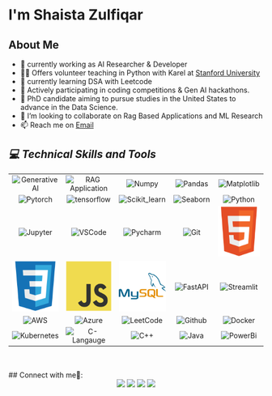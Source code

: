 <h1>I'm Shaista Zulfiqar</h1>

<h2>About Me</h2>

- 🔭 currently working as AI Researcher & Developer
- 👨‍🏫 Offers volunteer teaching in Python with Karel at <a href="https://www.linkedin.com/feed/update/urn:li:activity:7186485415325876225/">Stanford University</a>
- 🌱 currently learning DSA with Leetcode
- 🌱 Actively participating in coding competitions & Gen AI hackathons.
- 🌱 PhD candidate aiming to pursue studies in the United States to advance in the Data Science.
- 👯 I’m looking to collaborate on Rag Based Applications and ML Research
- 📫 Reach me on <a href="shaistazulfiqar61@gmail.com">Email</a>

<h2><i>💻 Technical Skills and Tools</i></h2>

<table width="100">

<tr>
    <td align='center'>
        <img src="https://eu-images.contentstack.com/v3/assets/blt6b0f74e5591baa03/bltfd36e68ac7a0f3b2/651b29bb3671b45abcc7e4c8/Generative_AI_(2).png?disable=upscale&width=1200&height=630&fit=crop" alt="Generative AI"  width="150px" height="100px">
    </td>
    <td align='center' width="190">
        <img src="https://admin.bentoml.com/uploads/simple_rag_workflow_091648ef39.png" alt="RAG Application"  width="150px" height="100px">
    </td>
    <td align='center'>
        <img src="https://encrypted-tbn0.gstatic.com/images?q=tbn:ANd9GcSMrTWz33b86nfIrgaW9jE_t-7VCcqJtjL-pg&s" alt="Numpy"  width="150px" height="100px">
    </td>
    <td align='center'>
        <img src="https://geo-python-site.readthedocs.io/en/latest/_images/pandas_logo.png" alt="Pandas"  width="150px" height="100px">
    </td>
     <td align='center'>
        <img src="https://d3mxt5v3yxgcsr.cloudfront.net/courses/18061/course_18061_image.png" alt="Matplotlib"  width="150px" height="100px">
    </td>
</tr>
 
<tr>
    <td align='center' width="190">
        <img src="https://pytorch.org/assets/images/pytorch-logo.png" alt="Pytorch" width="150px" height="100px">
    </td>
    <td align='center' width="190">
        <img src="https://www.vectorlogo.zone/logos/tensorflow/tensorflow-icon.svg" alt="tensorflow" width="150px" height="100px">
    </td>
     <td align='center' width="190">
        <img src="https://upload.wikimedia.org/wikipedia/commons/0/05/Scikit_learn_logo_small.svg" alt="Scikit_learn" width="150px" height="100px">
    </td>
     <td align='center' width="190">
        <img src="https://seaborn.pydata.org/_static/logo-wide-lightbg.svg" alt="Seaborn" width="150px" height="100px">
    </td>
     <td align='center' width="190">
        <img src="https://www.python.org/static/community_logos/python-logo.png" alt="Python" width="150px" height="100px">
    </td>
</tr>
<tr>
    <td align='center'>
        <img src="https://upload.wikimedia.org/wikipedia/commons/3/38/Jupyter_logo.svg" alt="Jupyter"  width="150px" height="100px">
    </td>
    <td align='center'>
        <img src="https://code.visualstudio.com/assets/images/code-stable.png" alt="VSCode"  width="150px" height="100px">
    </td>
    <td align='center'>
        <img src="https://resources.jetbrains.com/storage/products/company/brand/logos/PyCharm_icon.svg" alt="Pycharm"  width="150px" height="100px">
    </td>
    <td align='center'>
        <img src="https://git-scm.com/images/logos/downloads/Git-Icon-1788C.png" alt="Git"  width="150px" height="100px">
    </td>
    <td align='center'>
        <img src="https://raw.githubusercontent.com/devicons/devicon/master/icons/html5/html5-original.svg" alt="HTML"  width="150px" height="100px">
    </td>
</tr>
<tr>
    <td align='center'>
        <img src="https://raw.githubusercontent.com/devicons/devicon/master/icons/css3/css3-original.svg" alt="CSS"  width="150px" height="100px">
    </td>
    <td align='center'>
        <img src="https://raw.githubusercontent.com/devicons/devicon/master/icons/javascript/javascript-original.svg" alt="JS"  width="150px" height="100px">
    </td>
    <td align='center'>
        <img src="https://raw.githubusercontent.com/devicons/devicon/master/icons/mysql/mysql-original-wordmark.svg" alt="SQL"  width="150px" height="100px">
    </td>
    <td align='center'>
  <img src="https://raw.githubusercontent.com/tiangolo/fastapi/master/docs/img/icon.png" alt="FastAPI" width="150px" height="100px">
</td>
    <td align='center'>
  <img src="https://upload.wikimedia.org/wikipedia/commons/thumb/6/6a/Streamlit_logo.png/768px-Streamlit_logo.png" alt="Streamlit" width="150px" height="100px">
</td>
</tr>
<tr>
    <td align='center'>
        <img src="https://a0.awsstatic.com/libra-css/images/logos/aws_logo_smile_1200x630.png" alt="AWS"  width="150px" height="100px">
    </td>
    <td align='center'>
        <img src="https://upload.wikimedia.org/wikipedia/commons/a/a8/Microsoft_Azure_Logo.svg" alt="Azure"  width="150px" height="100px">
    </td>
    <td align='center'>
  <img src="https://upload.wikimedia.org/wikipedia/commons/1/19/LeetCode_logo_black.png" alt="LeetCode" width="150px"    height="100px">
    </td>
    <td align='center'>
        <img src="https://github.githubassets.com/images/modules/logos_page/GitHub-Mark.png" alt="Github"  width="150px" height="100px">
    </td>
    <td align='center'>
        <img src="https://www.docker.com/wp-content/uploads/2022/03/vertical-logo-monochromatic.png" alt="Docker"  width="150px" height="100px">
    </td>
</tr>
<tr>
    <td align='center'>
        <img src="https://upload.wikimedia.org/wikipedia/commons/3/39/Kubernetes_logo_without_workmark.svg" alt="Kubernetes"  width="150px" height="100px">
    </td>
    <td align='center'>
        <img src="https://upload.wikimedia.org/wikipedia/commons/1/18/C_Programming_Language.svg" alt="C-Langauge"  width="150px" height="100px">
    </td>
    <td align='center'>
        <img src="https://upload.wikimedia.org/wikipedia/commons/1/18/ISO_C%2B%2B_Logo.svg" alt="C++"  width="150px" height="100px">
    </td>
    <td align='center'>
        <img src="https://www.vectorlogo.zone/logos/java/java-icon.svg" alt="Java"  width="150px" height="100px">
    </td>
    <td align='center'>
        <img src="https://upload.wikimedia.org/wikipedia/commons/c/cf/New_Power_BI_Logo.svg" alt="PowerBi"  width="150px" height="100px">
    </td>
</tr>

</table>

<br />
<br />
## Connect with me🤝:
<div align="center">
    <a href="https://www.linkedin.com/in/shaistaz61/" target="_blank"><img src="https://img.shields.io/badge/-Shaista Zulfiqar-0077B5?style=flat&logo=Linkedin&logoColor=white"/></a>
    <a target="_blank" href="mailto:shaistazulfiqar61@gmail.com"><img src="https://img.shields.io/badge/-shaistazulfiqar61@gmail.com-D14836?style=flat&logo=Gmail&logoColor=white"/></a>
    <a href="https://leetcode.com/u/shaistadev7/" target="_blank"><img src="https://img.shields.io/badge/-Shaista Zulfiqar-FFA116?style=flat&logo=LeetCode&logoColor=white"/></a>
    <a href="https://lablab.ai/u/@ShaistaDev7" target="_blank"><img src="https://img.shields.io/badge/-LabLab Profile-3B5998?style=flat&logo=LabLab&logoColor=white"/></a>
</div>


